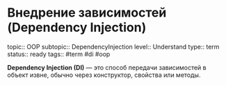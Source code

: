 # Внедрение зависимостей (Dependency Injection)
topic:: OOP
subtopic:: DependencyInjection
level:: Understand
type:: term
status:: ready
tags:: #term #di #oop

**Dependency Injection (DI)** — это способ передачи зависимостей в объект извне, обычно через конструктор, свойства или методы.